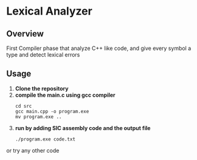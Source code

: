 # Lexical Analyzer

## Overview

First Compiler phase that analyze C++ like code, and give every symbol a type and detect lexical errors


## Usage

1. **Clone the repository**
2. **compile the main.c using gcc compiler**
    ```terminal/bash
    cd src
    gcc main.cpp -o program.exe
    mv program.exe ..

3. **run by adding SIC assembly code and the output file**  
    ```terminal/bash
    ./program.exe code.txt
or try any other code 
